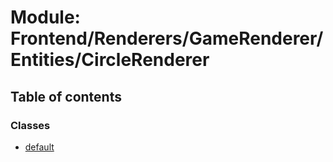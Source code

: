 # Module: Frontend/Renderers/GameRenderer/Entities/CircleRenderer

## Table of contents

### Classes

- [default](../classes/frontend_renderers_gamerenderer_entities_circlerenderer.default.md)
